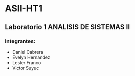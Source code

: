 # ASII-HT1

## Laboratorio 1  ANALISIS DE SISTEMAS II

### Integrantes:
- Daniel Cabrera
- Evelyn Hernandez
- Lester Franco
- Victor Suyuc

